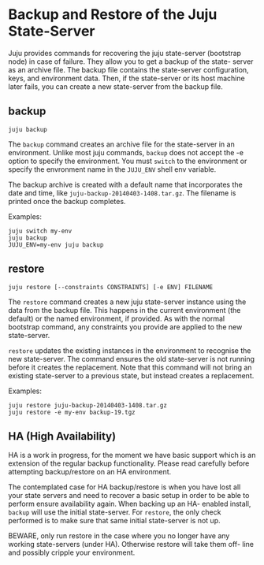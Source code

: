 # Backup and Restore of the Juju State-Server

Juju provides commands for recovering the juju state-server (bootstrap
node) in case of failure.  They allow you to get a backup of the state-
server as an archive file.  The backup file contains the state-server
configuration, keys, and environment data.  Then, if the state-server or
its host machine later fails, you can create a new state-server from the
backup file.

## backup

`juju backup`

The `backup` command creates an archive file for the state-server in an
environment.  Unlike most juju commands, `backup` does not accept the -e
option to specify the environment.  You must `switch` to the environment
or specify the envronment name in the `JUJU_ENV` shell env variable.

The backup archive is created with a default name that incorporates the
date and time, like `juju-backup-20140403-1408.tar.gz`.  The filename is
printed once the backup completes.

Examples:

```shell
juju switch my-env
juju backup
JUJU_ENV=my-env juju backup
```

## restore

`juju restore [--constraints CONSTRAINTS] [-e ENV] FILENAME`

The `restore` command creates a new juju state-server instance using the
data from the backup file.  This happens in the current environment (the
default) or the named environment, if provided.  As with the normal
bootstrap command, any constraints you provide are applied to the new
state-server.

`restore` updates the existing instances in the environment to recognise
the new state-server.  The command ensures the old state-server is not
running before it creates the replacement.  Note that this command will
not bring an existing state-server to a previous state, but instead
creates a replacement.

Examples:

```shell
juju restore juju-backup-20140403-1408.tar.gz
juju restore -e my-env backup-19.tgz
```

## HA (High Availability)

HA is a work in progress, for the moment we have basic support which is
an extension of the regular backup functionality.  Please read carefully
before attempting backup/restore on an HA environment.

The contemplated case for HA backup/restore is when you have lost all
your state servers and need to recover a basic setup in order to be
able to perform ensure availability again.  When backing up an HA-
enabled install, `backup` will use the initial state-server.  For
`restore`, the only check performed is to make sure that same initial
state-server is not up.

BEWARE, only run restore in the case where you no longer have any
working state-servers (under HA).  Otherwise restore will take them off-
line and possibly cripple your environment.
